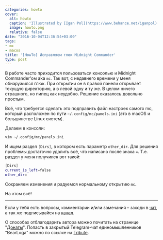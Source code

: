 ```yaml
---
categories: howto
cover:
  alt: howto
  caption: 'Illustrated by [Igan Pol](https://www.behance.net/iganpol)'
  image: howto.png
  relative: false
date: "2016-10-04T12:36:54+03:00"
tags:
- mc
- macos
title: '[HowTo] Исправляем глюк Midnight Commander'
type: post
---
```


В работе часто приходится пользоваться консолью и Midnight Commander'ом aka `mc`. Так вот, с недавнего времени у меня обнаружился глюк. При открытии он в правой панели открывает текущую директорию, а в левой одну и ту же. В целом ничего страшного, но пипец как неудобно. Решение оказалось довольно простым.

Всё, что требуется сделать это подправить файл настроек самого mc, который расположен по пути `~/.config/mc/panels.ini` (это в macOS и большинстве Linux систем).

Делаем в консоли:

```bash
vim ~/.config/mc/panels.ini
```

И ищем раздел `[Dirs]`, в котором есть параметр `other_dir`. Для решения проблемы достаточно удалить всё, что написано после знака `=`. Т.е. раздел у меня получился вот такой:

```bash
[Dirs]
current_is_left=false
other_dir=
```

Сохраняем изменения и радуемся нормальному открытию `mc`.

На этом всё!

---

Если у тебя есть вопросы, комментарии и/или замечания – заходи в [чат](https://ttttt.me/jtprogru_chat), а так же подписывайся на [канал](https://ttttt.me/jtprogru_channel).

О способах отблагодарить автора можно почитать на странице "[Донаты](https://jtprog.ru/donations/)". Попасть в закрытый Telegram-чат единомышленников "BearLoga" можно по ссылке на [Tribute](https://web.tribute.tg/s/oRV).
